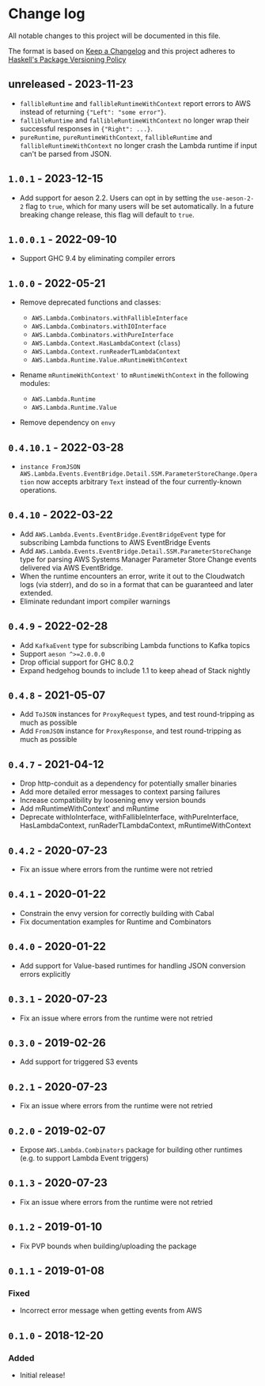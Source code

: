 # Change log

All notable changes to this project will be documented in this file.

The format is based on [Keep a Changelog][chg] and this project adheres to
[Haskell's Package Versioning Policy][pvp]

## unreleased - 2023-11-23

  - `fallibleRuntime` and `fallibleRuntimeWithContext` report errors to AWS
    instead of returning `{"Left": "some error"}`.
  - `fallibleRuntime` and `fallibleRuntimeWithContext` no longer wrap their
    successful responses in `{"Right": ...}`.
  - `pureRuntime`, `pureRuntimeWithContext`, `fallibleRuntime` and `fallibleRuntimeWithContext`
    no longer crash the Lambda runtime if input can't be parsed from JSON.

## `1.0.1` - 2023-12-15

  - Add support for aeson 2.2.  Users can opt in by setting the `use-aeson-2-2` flag to `true`, which for many users will be set automatically.  In a future breaking change release, this flag will default to `true`.

## `1.0.0.1` - 2022-09-10

  - Support GHC 9.4 by eliminating compiler errors

## `1.0.0` - 2022-05-21

  - Remove deprecated functions and classes:
    - `AWS.Lambda.Combinators.withFallibleInterface`
    - `AWS.Lambda.Combinators.withIOInterface`
    - `AWS.Lambda.Combinators.withPureInterface`
    - `AWS.Lambda.Context.HasLambdaContext` (`class`)
    - `AWS.Lambda.Context.runReaderTLambdaContext`
    - `AWS.Lambda.Runtime.Value.mRuntimeWithContext`

  - Rename `mRuntimeWithContext'` to `mRuntimeWithContext` in the following modules:
    - `AWS.Lambda.Runtime`
    - `AWS.Lambda.Runtime.Value`

  - Remove dependency on `envy`

## `0.4.10.1` - 2022-03-28

  - `instance FromJSON AWS.Lambda.Events.EventBridge.Detail.SSM.ParameterStoreChange.Operation`
    now accepts arbitrary `Text` instead of the four currently-known
    operations.

## `0.4.10` - 2022-03-22

  - Add `AWS.Lambda.Events.EventBridge.EventBridgeEvent` type for
    subscribing Lambda functions to AWS EventBridge Events
  - Add `AWS.Lambda.Events.EventBridge.Detail.SSM.ParameterStoreChange`
    type for parsing AWS Systems Manager Parameter Store Change events
    delivered via AWS EventBridge.
  - When the runtime encounters an error, write it out to the Cloudwatch logs
    (via stderr), and do so in a format that can be guaranteed and later
    extended.
  - Eliminate redundant import compiler warnings

## `0.4.9` - 2022-02-28

  - Add `KafkaEvent` type for subscribing Lambda functions to Kafka
    topics
  - Support `aeson ^>=2.0.0.0`
  - Drop official support for GHC 8.0.2
  - Expand hedgehog bounds to include 1.1 to keep ahead of Stack nightly

## `0.4.8` - 2021-05-07

  - Add `ToJSON` instances for `ProxyRequest` types, and test
    round-tripping as much as possible
  - Add `FromJSON` instance for `ProxyResponse`, and test
    round-tripping as much as possible

## `0.4.7` - 2021-04-12

  - Drop http-conduit as a dependency for potentially smaller binaries
  - Add more detailed error messages to context parsing failures
  - Increase compatibility by loosening envy version bounds
  - Add mRuntimeWithContext' and mRuntime
  - Deprecate withIoInterface, withFallibleInterface, withPureInterface, HasLambdaContext, runRaderTLambdaContext, mRuntimeWithContext

## `0.4.2` - 2020-07-23

  - Fix an issue where errors from the runtime were not retried

## `0.4.1` - 2020-01-22

  - Constrain the envy version for correctly building with Cabal
  - Fix documentation examples for Runtime and Combinators

## `0.4.0` - 2020-01-22

  - Add support for Value-based runtimes for handling JSON conversion errors explicitly

## `0.3.1` - 2020-07-23

  - Fix an issue where errors from the runtime were not retried

## `0.3.0` - 2019-02-26

  - Add support for triggered S3 events

## `0.2.1` - 2020-07-23

  - Fix an issue where errors from the runtime were not retried

## `0.2.0` - 2019-02-07

  - Expose `AWS.Lambda.Combinators` package for building other runtimes
  (e.g. to support Lambda Event triggers)

## `0.1.3` - 2020-07-23

  - Fix an issue where errors from the runtime were not retried

## `0.1.2` - 2019-01-10

  - Fix PVP bounds when building/uploading the package

## `0.1.1` - 2019-01-08

### Fixed

  - Incorrect error message when getting events from AWS

## `0.1.0` - 2018-12-20

### Added

  - Initial release!

[chg]: http://keepachangelog.com
[pvp]: http://pvp.haskell.org
